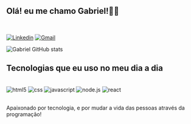 ## Olá! eu me chamo Gabriel!🐱‍🚀 
</br>

[![Linkedin](https://img.shields.io/badge/LinkedIn-0077B5?style=for-the-badge&logo=linkedin&logoColor=white)](https://www.linkedin.com/in/gabriel-almeida-975b1321a/)
[![Gmail](https://img.shields.io/badge/Gmail-D14836?style=for-the-badge&logo=gmail&logoColor=white)](https://www.gmail.com/gabrielalmeida.su@gmail.com)

![Gabriel GitHub stats](https://github-readme-stats.vercel.app/api?username=gabrielalmeida-santos&show_icons=true&theme=radical)

## Tecnologias que eu uso no meu dia a dia

<div style="display: inline_block"><br/>
    <img align="center" alt="html5" src="https://img.shields.io/badge/HTML5-E34F26?style=for-the-badge&logo=html5&logoColor=white"/>
    <img align="center" alt="css" src="https://img.shields.io/badge/CSS-239120?&style=for-the-badge&logo=css3&logoColor=white"/>
    <img align="center" alt="javascript" src="https://img.shields.io/badge/JavaScript-F7DF1E?style=for-the-badge&logo=javascript&logoColor=black"/>
    <img align="center" alt="node.js" src="https://img.shields.io/badge/Node.js-43853D?style=for-the-badge&logo=node.js&logoColor=white"/>
    <img align="center" alt="react" src="https://img.shields.io/badge/React-20232A?style=for-the-badge&logo=react&logoColor=61DAFB"/>
</div><br/>

Apaixonado por tecnologia, e por mudar a vida das pessoas através da programação!


